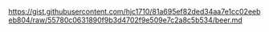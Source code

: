 https://gist.githubusercontent.com/hjc1710/81a695ef82ded34aa7e1cc02eebeb804/raw/55780c0631890f9b3d4702f9e509e7c2a8c5b534/beer.md